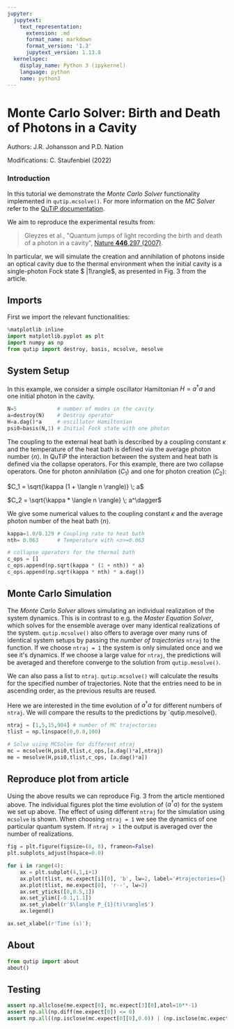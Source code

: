 ```yaml
---
jupyter:
  jupytext:
    text_representation:
      extension: .md
      format_name: markdown
      format_version: '1.3'
      jupytext_version: 1.13.8
  kernelspec:
    display_name: Python 3 (ipykernel)
    language: python
    name: python3
---
```


# Monte Carlo Solver: Birth and Death of Photons in a Cavity

<!-- #region -->
Authors: J.R. Johansson and P.D. Nation

Modifications: C. Staufenbiel (2022)

### Introduction

In this tutorial we demonstrate the *Monte Carlo Solver* functionality implemented in `qutip.mcsolve()`. For more information on the *MC Solver* refer to the [QuTiP documentation](https://qutip.org/docs/latest/guide/dynamics/dynamics-monte.html). 

We aim to reproduce the experimental results from:



>  Gleyzes et al., "Quantum jumps of light recording the birth and death of a photon in a cavity", [Nature **446**,297 (2007)](http://dx.doi.org/10.1038/nature05589).


In particular, we will simulate the creation and annihilation of photons inside an optical cavity due to the thermal environment when the initial cavity is a single-photon Fock state $ |1\rangle$, as presented in Fig. 3 from the article.

## Imports
First we import the relevant functionalities:
<!-- #endregion -->

```python
%matplotlib inline
import matplotlib.pyplot as plt
import numpy as np
from qutip import destroy, basis, mcsolve, mesolve
```

## System Setup
In this example, we consider a simple oscillator Hamiltonian $H = a^\dagger a$ and one initial photon in the cavity.

```python
N=5             # number of modes in the cavity
a=destroy(N)    # Destroy operator
H=a.dag()*a     # oscillator Hamiltonian
psi0=basis(N,1) # Initial Fock state with one photon
```

The coupling to the external heat bath is described by a coupling constant $\kappa$ and the temperature of the heat bath is defined via the average photon number $\langle n \rangle$. In QuTiP the interaction between the system and heat bath is defined via the collapse operators. For this example, there are two collapse operators. One for photon annihilation ($C_1$) and one for photon creation ($C_2$): 

$C_1 = \sqrt{\kappa (1 + \langle n \rangle)} \; a$

$C_2 = \sqrt{\kappa * \langle n \rangle} \; a^\dagger$

We give some numerical values to the coupling constant $\kappa$ and the average photon number of the heat bath $\langle n \rangle$.

```python
kappa=1.0/0.129 # Coupling rate to heat bath
nth= 0.063      # Temperature with <n>=0.063

# collapse operators for the thermal bath
c_ops = []
c_ops.append(np.sqrt(kappa * (1 + nth)) * a)
c_ops.append(np.sqrt(kappa * nth) * a.dag())
```

## Monte Carlo Simulation
The *Monte Carlo Solver* allows simulating an individual realization of the system dynamics. This is in contrast to e.g. the *Master Equation Solver*, which solves for the ensemble average over many identical realizations of the system. `qutip.mcsolve()` also offers to average over many runs of identical system setups by passing the *number of trajectories* `ntraj` to the function. If we choose `ntraj = 1` the system is only simulated once and we see it's dynamics. If we choose a large value for `ntraj`, the predictions will be averaged and therefore converge to the solution from `qutip.mesolve()`. 

We can also pass a list to `ntraj`. `qutip.mcsolve()` will calculate the results for the specified number of trajectories. Note that the entries need to be in ascending order, as the previous results are reused.

Here we are interested in the time evolution of $a^\dagger a$ for different numbers of `ntraj`. We will compare the results to the predictions by `qutip.mesolve().

```python
ntraj = [1,5,15,904] # number of MC trajectories
tlist = np.linspace(0,0.8,100) 

# Solve using MCSolve for different ntraj 
mc = mcsolve(H,psi0,tlist,c_ops,[a.dag()*a],ntraj)
me = mesolve(H,psi0,tlist,c_ops, [a.dag()*a])
```

## Reproduce plot from article
Using the above results we can reproduce Fig. 3 from the article mentioned above. The individual figures plot the time evolution of $\langle a^\dagger a \rangle$ for the system we set up above. The effect of using different `ntraj` for the simulation using `mcsolve` is shown. When choosing `ntraj = 1` we see the dynamics of one particular quantum system. If `ntraj > 1` the output is averaged over the number of realizations. 

```python
fig = plt.figure(figsize=(8, 8), frameon=False)
plt.subplots_adjust(hspace=0.0)

for i in range(4):
    ax = plt.subplot(4,1,i+1)
    ax.plot(tlist, mc.expect[i][0], 'b', lw=2, label='#trajectories={}'.format(ntraj[i]))
    ax.plot(tlist, me.expect[0], 'r--', lw=2)
    ax.set_yticks([0,0.5,1])
    ax.set_ylim([-0.1,1.1])
    ax.set_ylabel(r'$\langle P_{1}(t)\rangle$')
    ax.legend()

ax.set_xlabel(r'Time (s)');
```

## About

```python
from qutip import about
about()
```

## Testing

```python
assert np.allclose(me.expect[0], mc.expect[3][0],atol=10**-1)
assert np.all(np.diff(me.expect[0]) <= 0)
assert np.all((np.isclose(mc.expect[0][0],0.0)) | (np.isclose(mc.expect[0][0], 1.0)))
```
